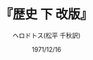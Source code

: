 ---
title: "『歴史 下 改版』"
description: "「歴史の父」の名を冠されるギリシアの史家が述べる，前五世紀のペルシア戦争を頂点とする東西抗争，東方諸国の歴史．著者は，ギリシア人と異邦人とが果した偉大な事跡，両者が争うに至った原因を後世に伝えるべくこれを書いた．何よりもまず正確さが重視され，豊富に織りこまれた説話は長巻を飽かず読ませる魅力をもつ．"
date: 1971/12/16
draft: false
hideToc: false
enableToc: true
enableTocContent: false
author: "ヘロドトス(松平 千秋訳)"
tags: 
- 古代ギリシャ
category: 
- 古典
- 歴史
series:
- 岩波文庫
- 早稲田大学必修基礎演習テキスト100(2020年度)
image: images/feature2/content.png
---